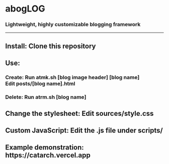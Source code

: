 <h1>abogLOG
<h3>Lightweight, highly customizable blogging framework
<hr>
<h2>Install:
Clone this repository

<h2>Use:
	<h3>Create:
	Run atmk.sh [blog image header] [blog name] <br>
	Edit posts/[blog name].html <br>
	<h3>Delete:
	Run atrm.sh [blog name] <br>

<h2>Change the stylesheet:
Edit sources/style.css <br>

<h2>Custom JavaScript:
Edit the .js file under scripts/ <br>

<h2>Example demonstration:
https://catarch.vercel.app <br>
